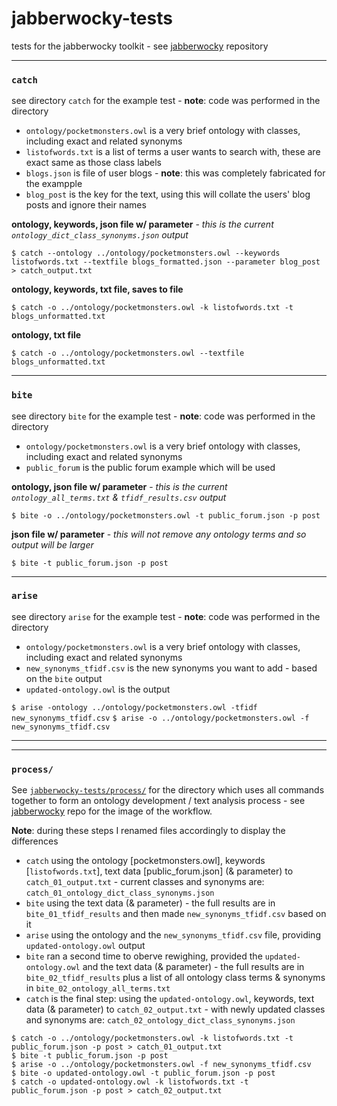# jabberwocky-tests
tests for the jabberwocky toolkit - see [jabberwocky](https://github.com/sap218/jabberwocky) repository

---

### `catch`
see directory `catch` for the example test - **note**: code was performed in the directory
* `ontology/pocketmonsters.owl` is a very brief ontology with classes, including exact and related synonyms
* `listofwords.txt` is a list of terms a user wants to search with, these are exact same as those class labels
* `blogs.json` is file of user blogs - **note**: this was completely fabricated for the exampple
* `blog_post` is the key for the text, using this will collate the users' blog posts and ignore their names

**ontology, keywords, json file w/ parameter** - *this is the current `ontology_dict_class_synonyms.json` output* 

`$ catch --ontology ../ontology/pocketmonsters.owl --keywords listofwords.txt --textfile blogs_formatted.json --parameter blog_post > catch_output.txt`

**ontology, keywords, txt file, saves to file**

`$ catch -o ../ontology/pocketmonsters.owl -k listofwords.txt -t blogs_unformatted.txt`

**ontology, txt file**

`$ catch -o ../ontology/pocketmonsters.owl --textfile blogs_unformatted.txt`


---


### `bite`
see directory `bite` for the example test - **note**: code was performed in the directory
* `ontology/pocketmonsters.owl` is a very brief ontology with classes, including exact and related synonyms
* `public_forum` is the public forum example which will be used

**ontology, json file w/ parameter** - *this is the current `ontology_all_terms.txt` & `tfidf_results.csv` output* 

`$ bite -o ../ontology/pocketmonsters.owl -t public_forum.json -p post`

**json file w/ parameter** - *this will not remove any ontology terms and so output will be larger*

`$ bite -t public_forum.json -p post`


---


### `arise`
see directory `arise` for the example test - **note**: code was performed in the directory
* `ontology/pocketmonsters.owl` is a very brief ontology with classes, including exact and related synonyms
* `new_synonyms_tfidf.csv` is the new synonyms you want to add - based on the `bite` output
* `updated-ontology.owl` is the output 

`$ arise -ontology ../ontology/pocketmonsters.owl -tfidf new_synonyms_tfidf.csv`
`$ arise -o ../ontology/pocketmonsters.owl -f new_synonyms_tfidf.csv`


---
---


### `process/`
See [`jabberwocky-tests/process/`](https://github.com/sap218/jabberwocky-tests/tree/master/process) for the directory which uses all commands together to form an ontology development / text analysis process - see [jabberwocky](https://github.com/sap218/jabberwocky) repo for the image of the workflow.

**Note**: during these steps I renamed files accordingly to display the differences
* `catch` using the ontology [pocketmonsters.owl], keywords [`listofwords.txt`], text data [public_forum.json] (& parameter) to `catch_01_output.txt` - current classes and synonyms are: `catch_01_ontology_dict_class_synonyms.json`
* `bite` using the text data (& parameter) - the full results are in `bite_01_tfidf_results` and then made `new_synonyms_tfidf.csv` based on it
* `arise` using the ontology and the `new_synonyms_tfidf.csv` file, providing `updated-ontology.owl` output
* `bite` ran a second time to oberve rewighing, provided the `updated-ontology.owl` and the text data (& parameter) - the full results are in `bite_02_tfidf_results` plus a list of all ontology class terms & synonyms in `bite_02_ontology_all_terms.txt`
* `catch` is the final step: using the `updated-ontology.owl`, keywords, text data (& parameter) to `catch_02_output.txt` - with newly updated classes and synonyms are: `catch_02_ontology_dict_class_synonyms.json`

```
$ catch -o ../ontology/pocketmonsters.owl -k listofwords.txt -t public_forum.json -p post > catch_01_output.txt
$ bite -t public_forum.json -p post
$ arise -o ../ontology/pocketmonsters.owl -f new_synonyms_tfidf.csv 
$ bite -o updated-ontology.owl -t public_forum.json -p post
$ catch -o updated-ontology.owl -k listofwords.txt -t public_forum.json -p post > catch_02_output.txt
```
